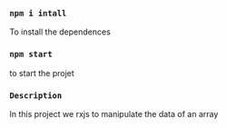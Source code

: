
### `npm i intall`

To install the dependences

### `npm start`

to start the projet

### `Description`

In this project we rxjs to manipulate the data of an array

 
 
